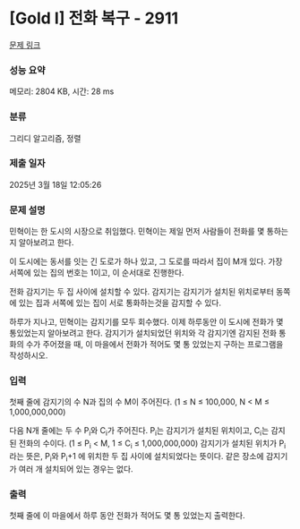 # [Gold I] 전화 복구 - 2911 

[문제 링크](https://www.acmicpc.net/problem/2911) 

### 성능 요약

메모리: 2804 KB, 시간: 28 ms

### 분류

그리디 알고리즘, 정렬

### 제출 일자

2025년 3월 18일 12:05:26

### 문제 설명

<p>민혁이는 한 도시의 시장으로 취임했다. 민혁이는 제일 먼저 사람들이 전화를 몇 통하는지 알아보려고 한다.</p>

<p>이 도시에는 동서를 잇는 긴 도로가 하나 있고, 그 도로를 따라서 집이 M개 있다. 가장 서쪽에 있는 집의 번호는 1이고, 이 순서대로 진행한다.</p>

<p>전화 감지기는 두 집 사이에 설치할 수 있다. 감지기는 감지기가 설치된 위치로부터 동쪽에 있는 집과 서쪽에 있는 집이 서로 통화하는것을 감지할 수 있다.</p>

<p>하루가 지나고, 민혁이는 감지기를 모두 회수했다. 이제 하루동안 이 도시에 전화가 몇 통있었는지 알아보려고 한다. 감지기가 설치되었던 위치와 각 감지기엔 감지된 전화 통화의 수가 주어졌을 때, 이 마을에서 전화가 적어도 몇 통 있었는지 구하는 프로그램을 작성하시오.</p>

### 입력 

 <p>첫째 줄에 감지기의 수 N과 집의 수 M이 주어진다. (1 ≤ N ≤ 100,000, N < M ≤ 1,000,000,000)</p>

<p>다음 N개 줄에는 두 수 P<sub>i</sub>와 C<sub>i</sub>가 주어진다. P<sub>i</sub>는 감지기가 설치된 위치이고, C<sub>i</sub>는 감지된 전화의 수이다. (1 ≤ P<sub>i</sub> < M, 1 ≤ C<sub>i</sub> ≤ 1,000,000,000) 감지기가 설치된 위치가 P<sub>i</sub>라는 뜻은, P<sub>i</sub>와 P<sub>i</sub>+1 에 위치한 두 집 사이에 설치되었다는 뜻이다. 같은 장소에 감지기가 여러 개 설치되어 있는 경우는 없다.</p>

### 출력 

 <p>첫째 줄에 이 마을에서 하루 동안 전화가 적어도 몇 통 있었는지 출력한다.</p>

